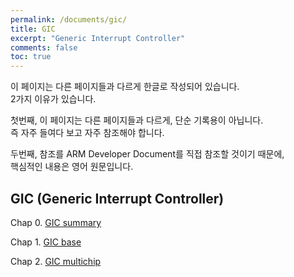 ```yaml
---
permalink: /documents/gic/
title: GIC
excerpt: "Generic Interrupt Controller"
comments: false
toc: true
---
```


이 페이지는 다른 페이지들과 다르게 한글로 작성되어 있습니다.<br>
2가지 이유가 있습니다.<br>

첫번째, 이 페이지는 다른 페이지들과 다르게, 단순 기록용이 아닙니다.<br>
즉 자주 들여다 보고 자주 참조해야 합니다.<br>

두번째, 참조를 ARM Developer Document를 직접 참조할 것이기 때문에,<br>
핵심적인 내용은 영어 원문입니다.<br>

## GIC (Generic Interrupt Controller)

Chap 0. [GIC summary](/documents/gic-summary/)<br>

Chap 1. [GIC base](/documents/gic-base/)<br>

Chap 2. [GIC multichip](/documents/gic-multichip/)<br>
